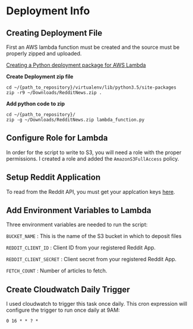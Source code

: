 # Deployment Info


## Creating Deployment File

First an AWS lambda function must be created and the source must be properly zipped and uploaded.

[Creating a Python deployment package for AWS Lambda](https://docs.aws.amazon.com/lambda/latest/dg/lambda-python-how-to-create-deployment-package.html)

**Create Deployment zip file**

    cd ~/{path_to_repository}/virtualenv/lib/python3.5/site-packages
    zip -r9 ~/Downloads/RedditNews.zip .

**Add python code to zip**

    cd ~/{path_to_repository}/
	zip -g ~/Downloads/RedditNews.zip lambda_function.py

## Configure Role for Lambda

In order for the script to write to S3, you will need a role with the proper permissions. I created a role and added the `AmazonS3FullAccess` policy.


## Setup Reddit Application

To read from the Reddit API, you must get your applcation keys [here](https://github.com/reddit-archive/reddit/wiki/OAuth2).

## Add Environment Variables to Lambda

Three environment variables are needed to run the script:

`BUCKET_NAME` : This is the name of the S3 bucket in which to deposit files

`REDDIT_CLIENT_ID` : Client ID from your registered Reddit App.

`REDDIT_CLIENT_SECRET` : Client secret from your registered Reddit App.

`FETCH_COUNT` : Number of articles to fetch.

## Create Cloudwatch Daily Trigger

I used cloudwatch to trigger this task once daily. This cron expression will configure the trigger to run once daily at 9AM:

    0 16 * * ? *
